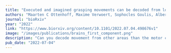 ```yaml
---
title: "Executed and imagined grasping movements can be decoded from lower dimensional representation of distributed non-motor brain areas"
authors: "Maarten C Ottenhoff, Maxime Verwoert, Sophocles Goulis, Albert Colon, Louis Wagner, Simon Tousseyn, Johannes P van Dijk, Pieter Kubben, Christian Herff"
journal: "bioRxiv"
year: "2022"
link: "https://www.biorxiv.org/content/10.1101/2022.07.04.498676v1"
image: "/images/publications/brains_first_component.png"
description: "Can you decode movement from other areas than the motor cortex? Here we decode executed and imagined movement from distributed brain areas using a riemannian classifier."
pub_date: "2022-07-04"
---
```

